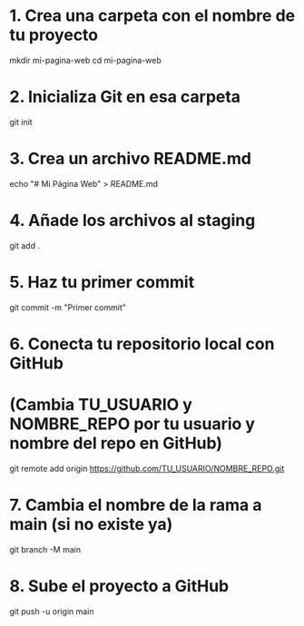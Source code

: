 # 1. Crea una carpeta con el nombre de tu proyecto
mkdir mi-pagina-web
cd mi-pagina-web

# 2. Inicializa Git en esa carpeta
git init

# 3. Crea un archivo README.md
echo "# Mi Página Web" > README.md

# 4. Añade los archivos al staging
git add .

# 5. Haz tu primer commit
git commit -m "Primer commit"

# 6. Conecta tu repositorio local con GitHub
# (Cambia TU_USUARIO y NOMBRE_REPO por tu usuario y nombre del repo en GitHub)
git remote add origin https://github.com/TU_USUARIO/NOMBRE_REPO.git

# 7. Cambia el nombre de la rama a main (si no existe ya)
git branch -M main

# 8. Sube el proyecto a GitHub
git push -u origin main
